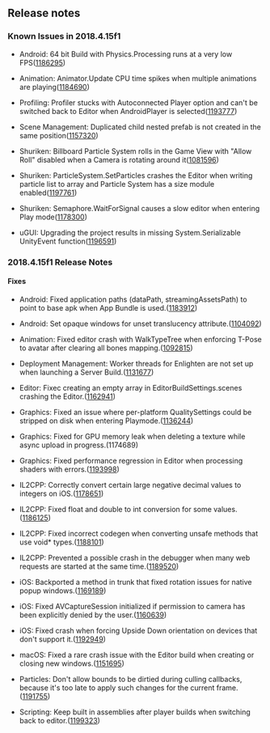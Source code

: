 ## Release notes

### Known Issues in 2018.4.15f1

-   Android: 64 bit Build with Physics.Processing runs at a very low FPS([1186295](https://issuetracker.unity3d.com/issues/a-build-runs-at-a-very-low-fps-from-3-to-5-fps-on-huawei-mate-20-pro-when-the-project-is-built-with-64-bit-architecture))

-   Animation: Animator.Update CPU time spikes when multiple animations are playing([1184690](https://issuetracker.unity3d.com/issues/animator-dot-update-cpu-time-spikes-when-multiple-animations-are-playing))

-   Profiling: Profiler stucks with Autoconnected Player option and can\'t be switched back to Editor when AndroidPlayer is selected([1193777](https://issuetracker.unity3d.com/issues/profiler-stucks-with-autoconnected-player-option-and-cant-be-switched-back-to-editor-when-androidplayer-is-selected))

-   Scene Management: Duplicated child nested prefab is not created in the same position([1157320](https://issuetracker.unity3d.com/issues/duplicated-child-nested-prefab-is-not-created-in-the-same-position))

-   Shuriken: Billboard Particle System rolls in the Game View with \"Allow Roll\" disabled when a Camera is rotating around it([1081596](https://issuetracker.unity3d.com/issues/billboard-particle-system-rolls-in-the-game-view-with-allow-roll-disabled-when-a-camera-is-rotating-around-it))

-   Shuriken: ParticleSystem.SetParticles crashes the Editor when writing particle list to array and Particle System has a size module enabled([1197761](https://issuetracker.unity3d.com/issues/particlesystem-dot-setparticles-crashes-the-editor-when-writing-particle-list-to-array-and-particle-system-has-a-size-module-enabled))

-   Shuriken: Semaphore.WaitForSignal causes a slow editor when entering Play mode([1178300](https://issuetracker.unity3d.com/issues/semaphore-dot-waitforsignal-causes-a-slow-editor-when-entering-play-mode))

-   uGUI: Upgrading the project results in missing System.Serializable UnityEvent function([1196591](https://issuetracker.unity3d.com/issues/upgrading-the-project-results-in-missing-system-dot-serializable-unityevent-function))

### 2018.4.15f1 Release Notes

#### Fixes

-   Android: Fixed application paths (dataPath, streamingAssetsPath) to point to base apk when App Bundle is used.([1183912](https://issuetracker.unity3d.com/issues/android-application-dot-streamingassetspath-points-to-a-wrong-directory-on-projects-built-as-aabs))

-   Android: Set opaque windows for unset translucency attribute.([1104092](https://issuetracker.unity3d.com/issues/android-preserve-framebuffer-alpha-flag-always-shows-the-phone-background))

-   Animation: Fixed editor crash with WalkTypeTree when enforcing T-Pose to avatar after clearing all bones mapping.([1092815](https://issuetracker.unity3d.com/issues/editor-crashes-with-walktypetree-when-enforcing-t-pose-to-avatar-after-clearing-all-bones-mapping))

-   Deployment Management: Worker threads for Enlighten are not set up when launching a Server Build.([1131677](https://issuetracker.unity3d.com/issues/worker-threads-for-enlighten-are-set-up-when-launching-a-server-build))

-   Editor: Fixec creating an empty array in EditorBuildSettings.scenes crashing the Editor.([1162941](https://issuetracker.unity3d.com/issues/trying-to-create-an-empty-array-in-editorbuildsettings-dot-scenes-crashes-the-editor))

-   Graphics: Fixed an issue where per-platform QualitySettings could be stripped on disk when entering Playmode.([1136244](https://issuetracker.unity3d.com/issues/default-quality-settings-are-deleted-after-creating-a-scriptable-object-in-initializeonload-class-then-entering-a-play-mode))

-   Graphics: Fixed for GPU memory leak when deleting a texture while async upload in progress.(1174689)

-   Graphics: Fixed performance regression in Editor when processing shaders with errors.([1193998](https://issuetracker.unity3d.com/issues/shader-editorcompilevariant-takes-a-lot-of-performance-when-shader-compilation-has-an-error))

-   IL2CPP: Correctly convert certain large negative decimal values to integers on iOS.([1178651](https://issuetracker.unity3d.com/issues/ios-system-dot-componentmodel-dot-typeconverter-dot-convertto-causes-overflowexception-on-minint))

-   IL2CPP: Fixed float and double to int conversion for some values.([1186125](https://issuetracker.unity3d.com/issues/il2cpp-double-and-float-number-values-are-different-when-uint-is-casted-on-them))

-   IL2CPP: Fixed incorrect codegen when converting unsafe methods that use void\* types.([1188101](https://issuetracker.unity3d.com/issues/il2cpp-build-development-player-fails-when-processing-unsafe-script))

-   IL2CPP: Prevented a possible crash in the debugger when many web requests are started at the same time.([1189520](https://issuetracker.unity3d.com/issues/ios-crash-on-il2cpp-mono-thread-internal-is-current-after-validating-a-certificate))

-   iOS: Backported a method in trunk that fixed rotation issues for native popup windows.([1169189](https://issuetracker.unity3d.com/issues/ios-changing-auto-rotation-settings-causes-the-first-uiwebview-to-close-immediately-with-no-callbacks))

-   iOS: Fixed AVCaptureSession initialized if permission to camera has been explicitly denied by the user.([1160639](https://issuetracker.unity3d.com/issues/the-app-crashes-and-throws-an-nsinvalidargumentexception-when-accessing-webcamtexture-dot-devices-and-permission-has-been-denied))

-   iOS: Fixed crash when forcing Upside Down orientation on devices that don\'t support it.([1192949](https://issuetracker.unity3d.com/issues/ios-build-crashes-when-orientation-is-set-to-portrait-upside-down-on-devices-without-home-button))

-   macOS: Fixed a rare crash issue with the Editor build when creating or closing new windows.([1151695](https://issuetracker.unity3d.com/issues/mac-os-crash-on-rendereventscontext-removecommandbuffers-when-closing-a-window))

-   Particles: Don\'t allow bounds to be dirtied during culling callbacks, because it\'s too late to apply such changes for the current frame.([1191755](https://issuetracker.unity3d.com/issues/lwrp-gettransforminfoexpectuptodate-rendererupdatemanager-dot-updateall-race-condition-error-message))

-   Scripting: Keep built in assemblies after player builds when switching back to editor.([1199323](https://issuetracker.unity3d.com/issues/2018-dot-4-builtinassemblies-dot-stamp-in-library-folder-is-not-being-regenerated-on-player-build))
